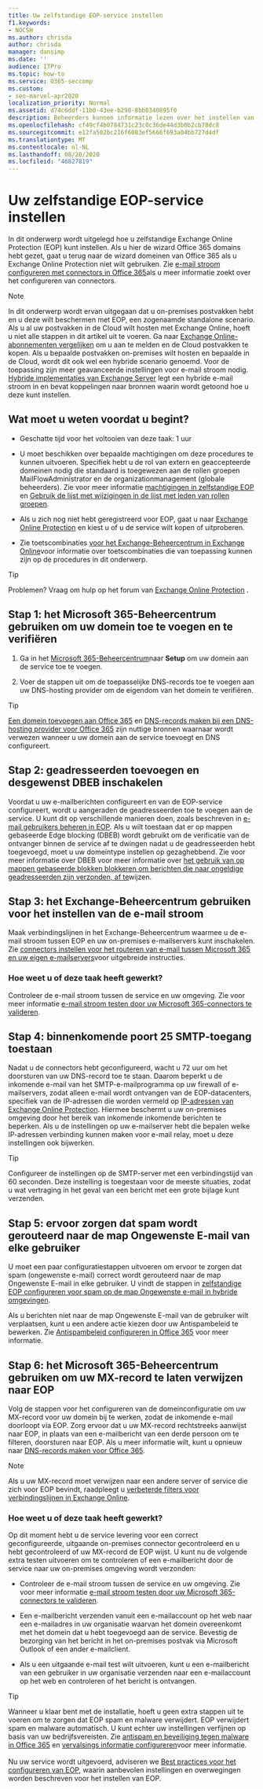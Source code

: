 ```yaml
---
title: Uw zelfstandige EOP-service instellen
f1.keywords:
- NOCSH
ms.author: chrisda
author: chrisda
manager: dansimp
ms.date: ''
audience: ITPro
ms.topic: how-to
ms.service: O365-seccomp
ms.custom:
- seo-marvel-apr2020
localization_priority: Normal
ms.assetid: d74c6ddf-11b0-43ee-b298-8bb0340895f0
description: Beheerders kunnen informatie lezen over het instellen van zelfstandige Exchange Online Protection (EOP) om on-premises e-mail omgevingen te beschermen.
ms.openlocfilehash: cf49cf4b0784731c23c0c36de44d3b0b2cb78dc8
ms.sourcegitcommit: e12fa502bc216f6083ef5666f693a04bb727d4df
ms.translationtype: MT
ms.contentlocale: nl-NL
ms.lasthandoff: 08/20/2020
ms.locfileid: "46827819"
---
```

# <a name="set-up-your-standalone-eop-service"></a>Uw zelfstandige EOP-service instellen

In dit onderwerp wordt uitgelegd hoe u zelfstandige Exchange Online Protection (EOP) kunt instellen. Als u hier de wizard Office 365 domains hebt gezet, gaat u terug naar de wizard domeinen van Office 365 als u Exchange Online Protection niet wilt gebruiken. Zie [e-mail stroom configureren met connectors in Office 365](https://docs.microsoft.com/exchange/mail-flow-best-practices/use-connectors-to-configure-mail-flow/use-connectors-to-configure-mail-flow)als u meer informatie zoekt over het configureren van connectors.

> [!NOTE]
> In dit onderwerp wordt ervan uitgegaan dat u on-premises postvakken hebt en u deze wilt beschermen met EOP, een zogenaamde standalone scenario. Als u al uw postvakken in de Cloud wilt hosten met Exchange Online, hoeft u niet alle stappen in dit artikel uit te voeren. Ga naar [Exchange Online-abonnementen vergelijken](https://products.office.com/exchange/compare-microsoft-exchange-online-plans) om u aan te melden en de Cloud postvakken te kopen. Als u bepaalde postvakken on-premises wilt hosten en bepaalde in de Cloud, wordt dit ook wel een hybride scenario genoemd. Voor de toepassing zijn meer geavanceerde instellingen voor e-mail stroom nodig. [Hybride implementaties van Exchange Server](https://docs.microsoft.com/exchange/exchange-hybrid) legt een hybride e-mail stroom in en bevat koppelingen naar bronnen waarin wordt getoond hoe u deze kunt instellen.

## <a name="what-do-you-need-to-know-before-you-begin"></a>Wat moet u weten voordat u begint?

- Geschatte tijd voor het voltooien van deze taak: 1 uur

- U moet beschikken over bepaalde machtigingen om deze procedures te kunnen uitvoeren. Specifiek hebt u de rol van extern en geaccepteerde domeinen nodig die standaard is toegewezen aan de rollen groepen MailFlowAdministrator en de organizationmanagement (globale beheerders). Zie voor meer informatie [machtigingen in zelfstandige EOP](feature-permissions-in-eop.md) en [Gebruik de lijst met wijzigingen in de lijst met leden van rollen groepen](manage-admin-role-group-permissions-in-eop.md#use-the-eac-modify-the-list-of-members-in-role-groups).

- Als u zich nog niet hebt geregistreerd voor EOP, gaat u naar [Exchange Online Protection](https://products.office.com/exchange/exchange-email-security-spam-protection) en kiest u of u de service wilt kopen of uitproberen.

- Zie toetscombinaties [voor het Exchange-Beheercentrum in Exchange Online](https://docs.microsoft.com/Exchange/accessibility/keyboard-shortcuts-in-admin-center)voor informatie over toetscombinaties die van toepassing kunnen zijn op de procedures in dit onderwerp.

> [!TIP]
> Problemen? Vraag om hulp op het forum van [Exchange Online Protection](https://go.microsoft.com/fwlink/p/?linkId=285351) .

## <a name="step-1-use-the-microsoft-365-admin-center-to-add-and-verify-your-domain"></a>Stap 1: het Microsoft 365-Beheercentrum gebruiken om uw domein toe te voegen en te verifiëren

1. Ga in het [Microsoft 365-Beheercentrum](https://docs.microsoft.com/microsoft-365/admin/admin-overview/about-the-admin-center)naar **Setup** om uw domein aan de service toe te voegen.

2. Voer de stappen uit om de toepasselijke DNS-records toe te voegen aan uw DNS-hosting provider om de eigendom van het domein te verifiëren.

> [!TIP]
> [Een domein toevoegen aan Office 365](https://docs.microsoft.com/microsoft-365/admin/setup/add-domain) en [DNS-records maken bij een DNS-hosting provider voor Office 365](https://docs.microsoft.com/microsoft-365/admin/get-help-with-domains/create-dns-records-at-any-dns-hosting-provider) zijn nuttige bronnen waarnaar wordt verwezen wanneer u uw domein aan de service toevoegt en DNS configureert.

## <a name="step-2-add-recipients-and-optionally-enable-dbeb"></a>Stap 2: geadresseerden toevoegen en desgewenst DBEB inschakelen

Voordat u uw e-mailberichten configureert en van de EOP-service configureert, wordt u aangeraden de geadresseerden toe te voegen aan de service. U kunt dit op verschillende manieren doen, zoals beschreven in [e-mail gebruikers beheren in EOP](manage-mail-users-in-eop.md). Als u wilt toestaan dat er op mappen gebaseerde Edge blocking (DBEB) wordt gebruikt om de verificatie van de ontvanger binnen de service af te dwingen nadat u de geadresseerden hebt toegevoegd, moet u uw domeintype instellen op gezaghebbend. Zie voor meer informatie over DBEB voor meer informatie over [het gebruik van op mappen gebaseerde blokken blokkeren om berichten die naar ongeldige geadresseerden zijn verzonden, af te](https://docs.microsoft.com/exchange/mail-flow-best-practices/use-directory-based-edge-blocking)wijzen.

## <a name="step-3-use-the-eac-to-set-up-mail-flow"></a>Stap 3: het Exchange-Beheercentrum gebruiken voor het instellen van de e-mail stroom

Maak verbindingslijnen in het Exchange-Beheercentrum waarmee u de e-mail stroom tussen EOP en uw on-premises e-mailservers kunt inschakelen. Zie [connectors instellen voor het routeren van e-mail tussen Microsoft 365 en uw eigen e-mailservers](https://docs.microsoft.com/exchange/mail-flow-best-practices/use-connectors-to-configure-mail-flow/set-up-connectors-to-route-mail)voor uitgebreide instructies.

### <a name="how-do-you-know-this-task-worked"></a>Hoe weet u of deze taak heeft gewerkt?

Controleer de e-mail stroom tussen de service en uw omgeving. Zie voor meer informatie [e-mail stroom testen door uw Microsoft 365-connectors te valideren](https://docs.microsoft.com/exchange/mail-flow-best-practices/test-mail-flow).

## <a name="step-4-allow-inbound-port-25-smtp-access"></a>Stap 4: binnenkomende poort 25 SMTP-toegang toestaan

Nadat u de connectors hebt geconfigureerd, wacht u 72 uur om het doorsturen van uw DNS-record toe te staan. Daarom beperkt u de inkomende e-mail van het SMTP-e-mailprogramma op uw firewall of e-mailservers, zodat alleen e-mail wordt ontvangen van de EOP-datacenters, specifiek van de IP-adressen die worden vermeld op [IP-adressen van Exchange Online Protection](https://docs.microsoft.com/office365/enterprise/urls-and-ip-address-ranges). Hiermee beschermt u uw on-premises omgeving door het bereik van inkomende inkomende berichten te beperken. Als u de instellingen op uw e-mailserver hebt die bepalen welke IP-adressen verbinding kunnen maken voor e-mail relay, moet u deze instellingen ook bijwerken.

> [!TIP]
> Configureer de instellingen op de SMTP-server met een verbindingstijd van 60 seconden. Deze instelling is toegestaan voor de meeste situaties, zodat u wat vertraging in het geval van een bericht met een grote bijlage kunt verzenden.

## <a name="step-5-ensure-that-spam-is-routed-to-each-users-junk-email-folder"></a>Stap 5: ervoor zorgen dat spam wordt gerouteerd naar de map Ongewenste E-mail van elke gebruiker

U moet een paar configuratiestappen uitvoeren om ervoor te zorgen dat spam (ongewenste e-mail) correct wordt gerouteerd naar de map Ongewenste E-mail in elke gebruiker. U vindt de stappen in [zelfstandige EOP configureren voor spam op de map Ongewenste e-mail in hybride omgevingen](ensure-that-spam-is-routed-to-each-user-s-junk-email-folder.md).

Als u berichten niet naar de map Ongewenste E-mail van de gebruiker wilt verplaatsen, kunt u een andere actie kiezen door uw Antispambeleid te bewerken. Zie [Antispambeleid configureren in Office 365](configure-your-spam-filter-policies.md) voor meer informatie.

## <a name="step-6-use-the-microsoft-365-admin-center-to-point-your-mx-record-to-eop"></a>Stap 6: het Microsoft 365-Beheercentrum gebruiken om uw MX-record te laten verwijzen naar EOP

Volg de stappen voor het configureren van de domeinconfiguratie om uw MX-record voor uw domein bij te werken, zodat de inkomende e-mail doorloopt via EOP. Zorg ervoor dat u uw MX-record rechtstreeks aanwijst naar EOP, in plaats van een e-mailbericht van een derde persoon om te filteren, doorsturen naar EOP. Als u meer informatie wilt, kunt u opnieuw naar [DNS-records maken voor Office 365](https://docs.microsoft.com/microsoft-365/admin/get-help-with-domains/create-dns-records-at-any-dns-hosting-provider).

> [!NOTE]
> Als u uw MX-record moet verwijzen naar een andere server of service die zich voor EOP bevindt, raadpleegt u [verbeterde filters voor verbindingslijnen in Exchange Online](https://docs.microsoft.com/Exchange/mail-flow-best-practices/use-connectors-to-configure-mail-flow/enhanced-filtering-for-connectors).

### <a name="how-do-you-know-this-task-worked"></a>Hoe weet u of deze taak heeft gewerkt?

Op dit moment hebt u de service levering voor een correct geconfigureerde, uitgaande on-premises connector gecontroleerd en u hebt gecontroleerd of uw MX-record de EOP wijst. U kunt nu de volgende extra testen uitvoeren om te controleren of een e-mailbericht door de service naar uw on-premises omgeving wordt verzonden:

- Controleer de e-mail stroom tussen de service en uw omgeving. Zie voor meer informatie [e-mail stroom testen door uw Microsoft 365-connectors te valideren](https://docs.microsoft.com/exchange/mail-flow-best-practices/test-mail-flow).

- Een e-mailbericht verzenden vanuit een e-mailaccount op het web naar een e-mailadres in uw organisatie waarvan het domein overeenkomt met het domein dat u hebt toegevoegd aan de service. Bevestig de bezorging van het bericht in het on-premises postvak via Microsoft Outlook of een ander e-mailclient.

- Als u een uitgaande e-mail test wilt uitvoeren, kunt u een e-mailbericht van een gebruiker in uw organisatie verzenden naar een e-mailaccount op het web en controleren of het bericht is ontvangen.

> [!TIP]
> Wanneer u klaar bent met de installatie, hoeft u geen extra stappen uit te voeren om te zorgen dat EOP spam en malware verwijdert. EOP verwijdert spam en malware automatisch. U kunt echter uw instellingen verfijnen op basis van uw bedrijfsvereisten. Zie [antispam en beveiliging tegen malware in Office 365](anti-spam-and-anti-malware-protection.md) en [vervalsings informatie configureren](learn-about-spoof-intelligence.md)voor meer informatie. <br/><br/> Nu uw service wordt uitgevoerd, adviseren we [Best practices voor het configureren van EOP](best-practices-for-configuring-eop.md), waarin aanbevolen instellingen en overwegingen worden beschreven voor het instellen van EOP.
